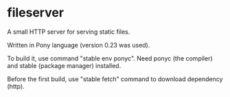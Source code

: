 # fileserver

A small HTTP server for serving static files.

Written in Pony language (version 0.23 was used). 

To build it, use command "stable env ponyc". 
Need ponyc (the compiler) and stable (package manager) installed.

Before the first build, use "stable fetch" command to download dependency (http).